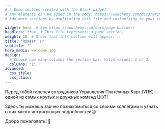 ```yaml
---
# A Demo section created with the Blank widget.
# Any elements can be added in the body: https://wowchemy.com/docs/writing-markdown-latex/
# Add more sections by duplicating this file and customizing to your requirements.

widget: hero  # See https://wowchemy.com/docs/page-builder/
headless: true  # This file represents a page section.
weight: 10  # Order that this section will appear.
title: "Привет! 👋"
subtitle: ""
hero_media: welcome.jpg
design:
  # Choose how many columns the section has. Valid values: 1 or 2.
  columns: '1'
advanced:
  css_style:
  css_class:
---
```


Перед тобой галерея сотрудников Управления Платёжных Карт (УПК) &mdash; одной
из самых крутых и дружных команд ЦФТ!

Здесь ты можешь заочно познакомиться со своими коллегами и узнать о них много
интригующих подробностей:wink:

Добро пожаловать! :hugs:
